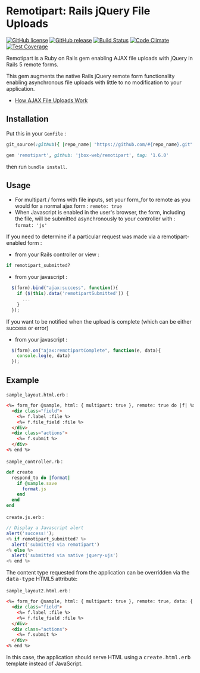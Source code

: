# Remotipart: Rails jQuery File Uploads

[![GitHub license](https://img.shields.io/github/license/jbox-web/remotipart.svg)](https://github.com/jbox-web/remotipart/blob/master/LICENSE)
[![GitHub release](https://img.shields.io/github/release/jbox-web/remotipart.svg)](https://github.com/jbox-web/remotipart/releases/latest)
[![Build Status](https://travis-ci.com/jbox-web/remotipart.svg?branch=master)](https://travis-ci.com/jbox-web/remotipart)
[![Code Climate](https://codeclimate.com/github/jbox-web/remotipart/badges/gpa.svg)](https://codeclimate.com/github/jbox-web/remotipart)
[![Test Coverage](https://codeclimate.com/github/jbox-web/remotipart/badges/coverage.svg)](https://codeclimate.com/github/jbox-web/remotipart/coverage)

Remotipart is a Ruby on Rails gem enabling AJAX file uploads with jQuery in Rails 5 remote forms.

This gem augments the native Rails jQuery remote form functionality enabling asynchronous file uploads with little to no modification to your application.

* [How AJAX File Uploads Work](http://www.alfajango.com/blog/ajax-file-uploads-with-the-iframe-method/)

## Installation

Put this in your `Gemfile` :

```ruby
git_source(:github){ |repo_name| "https://github.com/#{repo_name}.git" }

gem 'remotipart', github: 'jbox-web/remotipart', tag: '1.6.0'
```

then run `bundle install`.


## Usage

* For multipart / forms with file inputs, set your form_for to remote as you would for a normal ajax form : `remote: true`
* When Javascript is enabled in the user's browser, the form, including the file, will be submitted asynchronously to your controller with : `format: 'js'`

If you need to determine if a particular request was made via a remotipart-enabled form :

* from your Rails controller or view :

```ruby
if remotipart_submitted?
```

* from your javascript :

```javascript
  $(form).bind("ajax:success", function(){
    if ($(this).data('remotipartSubmitted')) {
      ...
    }
  });
```

If you want to be notified when the upload is complete (which can be either success or error)

* from your javascript :

```javascript
  $(form).on("ajax:remotipartComplete", function(e, data){
    console.log(e, data)
  });
```


## Example

`sample_layout.html.erb` :

```html
<%= form_for @sample, html: { multipart: true }, remote: true do |f| %>
  <div class="field">
    <%= f.label :file %>
    <%= f.file_field :file %>
  </div>
  <div class="actions">
    <%= f.submit %>
  </div>
<% end %>
```

`sample_controller.rb` :

```ruby
def create
  respond_to do |format|
    if @sample.save
      format.js
    end
  end
end
```

`create.js.erb` :

```javascript
// Display a Javascript alert
alert('success!');
<% if remotipart_submitted? %>
  alert('submitted via remotipart')
<% else %>
  alert('submitted via native jquery-ujs')
<% end %>
```

The content type requested from the application can be overridden via the <tt>data-type</tt> HTML5 attribute:

`sample_layout2.html.erb` :

```html
<%= form_for @sample, html: { multipart: true }, remote: true, data: { type: :html } do |f| %>
  <div class="field">
    <%= f.label :file %>
    <%= f.file_field :file %>
  </div>
  <div class="actions">
    <%= f.submit %>
  </div>
<% end %>
```

In this case, the application should serve HTML using a <tt>create.html.erb</tt> template instead of JavaScript.
